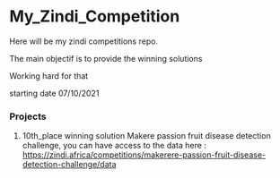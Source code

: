 # My_Zindi_Competition
Here will be my zindi competitions repo.

The main objectif is to provide the winning solutions

Working hard for that

starting date 07/10/2021

### Projects

1. 10th_place winning solution Makere passion fruit disease detection challenge, you can have access to the data here : https://zindi.africa/competitions/makerere-passion-fruit-disease-detection-challenge/data
